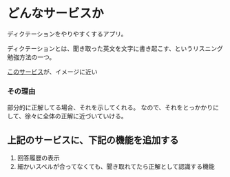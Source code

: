 # どんなサービスか
ディクテーションをやりやすくするアプリ。

ディクテーションとは、聞き取った英文を文字に書き起こす、というリスニング勉強方法の一つ。

[このサービス](https://speechling.com/jp/dictation/english)が、イメージに近い

### その理由
部分的に正解してる場合、それを示してくれる。
なので、それをとっかかりにして、徐々に全体の正解に近づいていける。


## 上記のサービスに、下記の機能を追加する

1. 回答履歴の表示
2. 細かいスペルが合ってなくても、聞き取れてたら正解として認識する機能

